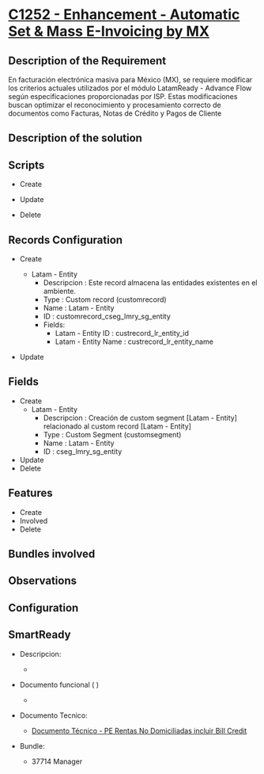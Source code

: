 # [C1252 - Enhancement - Automatic Set & Mass E-Invoicing by MX](https://docs.google.com/document/d/1frsCfSXOEXE7q4hN3dSMUK8lnUq6HVhDmivLA10ZS8Q/edit?tab=t.0#heading=h.1mllta7bdj39)

## Description of the Requirement
En facturación electrónica masiva para México (MX), se requiere modificar los criterios actuales utilizados por el módulo LatamReady - Advance Flow según especificaciones proporcionadas por ISP. Estas modificaciones buscan optimizar el reconocimiento y procesamiento correcto de documentos como Facturas, Notas de Crédito y Pagos de Cliente

## Description of the solution


## Scripts
+ Create
 
+ Update
    

+ Delete


## Records Configuration
+ Create
    +   Latam - Entity
        +   Descripcion : Este record almacena las entidades existentes en el ambiente.
        +   Type : Custom record (customrecord)
        +   Name : Latam - Entity
        +   ID : customrecord_cseg_lmry_sg_entity
        +   Fields:
            +   Latam - Entity ID : custrecord_lr_entity_id
            +   Latam - Entity Name : custrecord_lr_entity_name

+ Update
    
## Fields
+ Create
    +   Latam - Entity
        +   Descripcion : Creación de custom segment [Latam - Entity] relacionado al custom record [Latam - Entity]
        +   Type : Custom Segment (customsegment)
        +   Name : Latam - Entity
        +   ID : cseg_lmry_sg_entity
+ Update 
+ Delete

## Features
+ Create
+ Involved
+ Delete

## Bundles involved


## Observations
 
## Configuration


## SmartReady

+ Descripcion:

    + 


+ Documento funcional ( )

    + []()

+ Documento Tecnico:

    + [Documento Técnico - PE Rentas No Domiciliadas incluir Bill Credit](https://docs.google.com/document/d/1fJ8PHYwBPUpw6ort3cpPIGCNqw3zx-8XaS5HuZeZfhU/edit?tab=t.0)

+ Bundle:

    + 37714 Manager

























